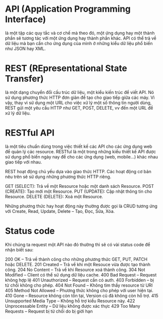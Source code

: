 # API (Application Programming Interface)
là một tập các quy tắc và cơ chế mà theo đó, 
một ứng dụng hay một thành phần sẽ tương tác với một ứng dụng hay thành phần khác. 
API có thể trả về dữ liệu mà bạn cần cho ứng dụng của mình ở những kiểu dữ liệu phổ biến như 
JSON hay XML.
# REST (REpresentational State Transfer) 
là một dạng chuyển đổi cấu trúc dữ liệu, một kiểu kiến trúc để viết API. 
Nó sử dụng phương thức HTTP đơn giản để tạo cho giao tiếp giữa các máy. 
Vì vậy, thay vì sử dụng một URL cho việc xử lý một số thông tin người dùng, 
REST gửi một yêu cầu HTTP như GET, POST, DELETE, vv đến một URL để xử lý dữ liệu.

# RESTful API 
là một tiêu chuẩn dùng trong việc thiết kế các API cho các ứng dụng web để quản lý các resource. 
RESTful là một trong những kiểu thiết kế API được sử dụng phổ biến ngày nay để cho các ứng dụng 
(web, mobile…) khác nhau giao tiếp với nhau.

REST hoạt động chủ yếu dựa vào giao thức HTTP. Các hoạt động cơ bản nêu trên sẽ sử dụng những phương thức HTTP riêng.

GET (SELECT): Trả về một Resource hoặc một danh sách Resource.
POST (CREATE): Tạo mới một Resource.
PUT (UPDATE): Cập nhật thông tin cho Resource.
DELETE (DELETE): Xoá một Resource.

Những phương thức hay hoạt động này thường được gọi là CRUD tương ứng với Create, Read, Update, Delete – Tạo, Đọc, Sửa, Xóa.



# Status code
Khi chúng ta request một API nào đó thường thì sẽ có vài status code để nhận biết sau:

200 OK – Trả về thành công cho những phương thức GET, PUT, PATCH hoặc DELETE.
201 Created – Trả về khi một Resouce vừa được tạo thành công.
204 No Content – Trả về khi Resource xoá thành công.
304 Not Modified – Client có thể sử dụng dữ liệu cache.
400 Bad Request – Request không hợp lệ
401 Unauthorized – Request cần có auth.
403 Forbidden – bị từ chối không cho phép.
404 Not Found – Không tìm thấy resource từ URI
405 Method Not Allowed – Phương thức không cho phép với user hiện tại.
410 Gone – Resource không còn tồn tại, Version cũ đã không còn hỗ trợ.
415 Unsupported Media Type – Không hỗ trợ kiểu Resource này.
422 Unprocessable Entity – Dữ liệu không được xác thực
429 Too Many Requests – Request bị từ chối do bị giới hạn